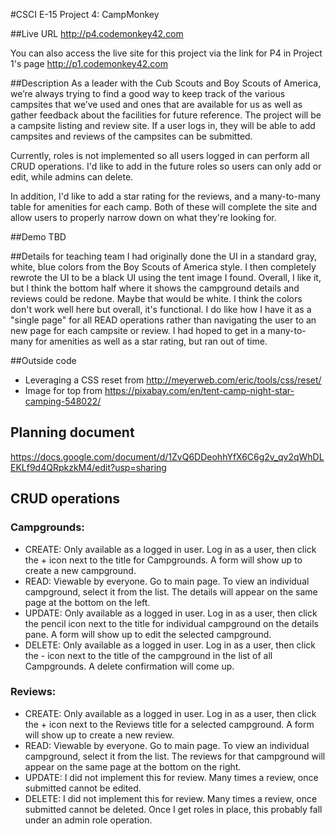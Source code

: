 #CSCI E-15 Project 4:  CampMonkey

##Live URL
http://p4.codemonkey42.com

You can also access the live site for this project via the link for P4 in Project 1's page http://p1.codemonkey42.com

##Description
As a leader with the Cub Scouts and Boy Scouts of America, we’re always trying to find a good way to keep track of the various campsites that we’ve used and ones that are available for us as well as gather feedback about the facilities for future reference.  The project will be a campsite listing and review site.  If a user logs in, they will be able to add campsites and reviews of the campsites can be submitted.

Currently, roles is not implemented so all users logged in can perform all CRUD operations.  I'd like to add in the future roles so users can only add or edit, while admins can delete.  

In addition, I'd like to add a star rating for the reviews, and a many-to-many table for amenities for each camp.  Both of these will complete the site and allow users to properly narrow down on what they're looking for.

##Demo
TBD

##Details for teaching team
I had originally done the UI in a standard gray, white, blue colors from the Boy Scouts of America style.  I then completely rewrote the UI to be a black UI using the tent image I found.  Overall, I like it, but I think the bottom half where it shows the campground details and reviews could be redone.  Maybe that would be white. I think the colors don't work well here but overall, it's functional.  I do like how I have it as a "single page" for all READ operations rather than navigating the user to an new page for each campsite or review.  I had hoped to get in a many-to-many for amenities as well as a star rating, but ran out of time.


##Outside code
- Leveraging a CSS reset from http://meyerweb.com/eric/tools/css/reset/
- Image for top from https://pixabay.com/en/tent-camp-night-star-camping-548022/

## Planning document
https://docs.google.com/document/d/1ZvQ6DDeohhYfX6C6g2v_qv2qWhDLEKLf9d4QRpkzkM4/edit?usp=sharing

## CRUD operations
### Campgrounds:
- CREATE: Only available as a logged in user.  Log in as a user, then click the + icon next to the title for Campgrounds.  A form will show up to create a new campground.
- READ: Viewable by everyone.  Go to main page.  To view an individual campground, select it from the list. The details will appear on the same page at the bottom on the left.
- UPDATE:  Only available as a logged in user.  Log in as a user, then click the pencil icon next to the title for individual campground on the details pane.  A form will show up to edit the selected campground.
- DELETE:  Only available as a logged in user.  Log in as a user, then click the - icon next to the title of the campground in the list of all Campgrounds.  A delete confirmation will come up.

### Reviews:
- CREATE: Only available as a logged in user.  Log in as a user, then click the + icon next to the Reviews title for a selected campground.  A form will show up to create a new review.
- READ: Viewable by everyone.  Go to main page.  To view an individual campground, select it from the list. The reviews for that campground will appear on the same page at the bottom on the right.
- UPDATE: I did not implement this for review.  Many times a review, once submitted cannot be edited.
- DELETE: I did not implement this for review.  Many times a review, once submitted cannot be deleted.  Once I get roles in place, this probably fall under an admin role operation.
